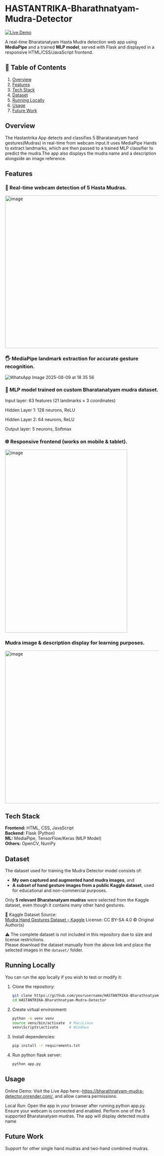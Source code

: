 # HASTANTRIKA-Bharathnatyam-Mudra-Detector
[![Live Demo](https://img.shields.io/badge/Live%20Demo-Click%20Here-brightgreen?style=for-the-badge)](https://bharathnatyam-mudra-detector.onrender.com/)

A real-time Bharatanatyam Hasta Mudra detection web app using **MediaPipe** and a trained **MLP model**, served with Flask and displayed in a responsive HTML/CSS/JavaScript frontend.  
## 📖 Table of Contents
1. [Overview](#overview)  
2. [Features](#features)  
3. [Tech Stack](#tech-stack)  
4. [Dataset](#dataset)  
5. [Running Locally](#running-locally)  
6. [Usage](#usage)  
7. [Future Work](#future-work)  
 

## Overview
The Hastantrika App detects and classifies 5 Bharatanatyam hand gestures(Mudras) in real-time from webcam input.It uses MediaPipe Hands to extract landmarks, which are then passed to a trained MLP classifier to predict the mudra.The app also displays the mudra name and a description alongside an image reference.
## Features
### 🎥 Real-time webcam detection of 5 Hasta Mudras.

<img width="600" height="500" alt="image" src="https://github.com/user-attachments/assets/17635da7-e0e9-4788-b40c-d5c6d3c62321" />


### 🖐 MediaPipe landmark extraction for accurate gesture recognition.
![WhatsApp Image 2025-08-09 at 18 35 56](https://github.com/user-attachments/assets/669eae49-b6ca-4dce-968f-c922cfb6a725)



### 🧠 MLP model trained on custom Bharatanatyam mudra dataset.

Input layer: 63 features (21 landmarks × 3 coordinates)

Hidden Layer 1: 128 neurons, ReLU

Hidden Layer 2: 64 neurons, ReLU

Output layer: 5 neurons, Softmax

### 🌐 Responsive frontend (works on mobile & tablet).

<img width="400" height="600" alt="image" src="https://github.com/user-attachments/assets/c518b697-7565-4095-a1d7-f8626578165b" />



### Mudra image & description display for learning purposes.
<img width="600" height="500" alt="image" src="https://github.com/user-attachments/assets/9564dfe2-2dd0-45a6-a605-6ad42e9df61b" />

## Tech Stack
**Frontend:** HTML, CSS, JavaScript  
**Backend:** Flask (Python)  
**ML:** MediaPipe, TensorFlow/Keras (MLP Model)  
**Others:** OpenCV, NumPy

## Dataset

The dataset used for training the Mudra Detector model consists of:

- **My own captured and augmented hand mudra images**, and
- **A subset of hand gesture images from a public Kaggle dataset**, used for educational and non-commercial purposes.

Only **5 relevant Bharatanatyam mudras** were selected from the Kaggle dataset, even though it contains many other hand gestures.

🔗 Kaggle Dataset Source:  
[Mudra Hand Gestures Dataset – Kaggle](https://doi.org/10.34740/kaggle/ds/5499681)
License: CC BY-SA 4.0 © Original Author(s)

⚠️ The complete dataset is not included in this repository due to size and license restrictions.  
 Please download the dataset manually from the above link and place the selected images in the `dataset/` folder.

 ## Running Locally 

You can run the app locally if you wish to test or modify it:

1. Clone the repository:
   ```bash
   git clone https://github.com/yourusername/HASTANTRIKA-Bharathnatyam-Mudra-Detector.git
   cd HASTANTRIKA-Bharathnatyam-Mudra-Detector
2. Create virtual environment:
    ```bash
   python -m venv venv
   source venv/bin/activate  # Mac/Linux
   venv\Scripts\activate     # Windows
3. Install dependencies:
    ```bash
   pip install -r requirements.txt
4. Run python flask server:
    ```bash
   python app.py

## Usage
Online Demo: Visit the Live App here:-https://bharathnatyam-mudra-detector.onrender.com/, and allow camera permissions.

Local Run:
Open the app in your browser after running python app.py.
Ensure your webcam is connected and enabled.
Perform one of the 5 supported Bharatanatyam mudras.
The app will display detected mudra name

## Future Work
Support for other single hand mudras and two-hand combined mudras.



